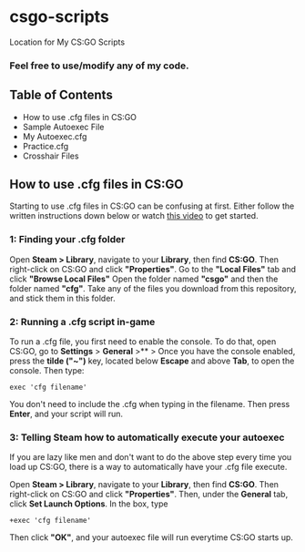 # csgo-scripts
Location for My CS:GO Scripts

### Feel free to use/modify any of my code. 
## Table of Contents
* How to use .cfg  files in CS:GO
* Sample Autoexec File
* My Autoexec.cfg
* Practice.cfg
* Crosshair Files



## How to use .cfg files in CS:GO
Starting to use .cfg files in CS:GO can be confusing at first. Either follow the written instructions down below or watch [this video](https://example.com) to get started.
### 1: Finding your .cfg folder
Open **Steam > Library**, navigate to your **Library**, then find **CS:GO**.
Then right-click on CS:GO and click **"Properties"**.
Go to the **"Local Files"** tab and click **"Browse Local Files"**
Open the folder named **"csgo"** and then the folder named **"cfg"**.
Take any of the files you download from this repository, and stick them in this folder.
### 2: Running a .cfg script in-game
To run a .cfg file, you first need to enable the console.
To do that, open CS:GO, go to **Settings** > **General** >** >
Once you have the console enabled, press the **tilde ("~")** key, located below **Escape** and above **Tab**, to open the console.
Then type: 
```
exec 'cfg filename' 
```
You don't need to include the .cfg when typing in the filename.
Then press **Enter**, and your script will run.

### 3: Telling Steam how to automatically execute your autoexec
If you are lazy like men and don't want to do the above step every time you load up CS:GO, there is a way to automatically have your .cfg file execute.

Open **Steam > Library**, navigate to your **Library**, then find **CS:GO**.
Then right-click on CS:GO and click **"Properties"**.
Then, under the **General** tab, click **Set Launch Options**.
In the box, type
```
+exec 'cfg filename' 
```
Then click **"OK"**, and your autoexec file will run everytime CS:GO starts up.
